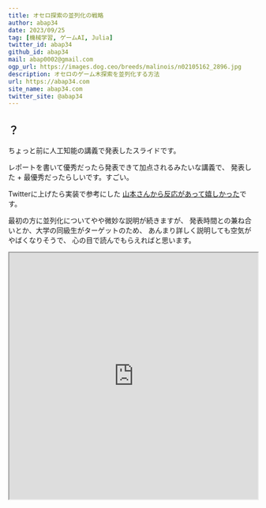 ```yaml
---
title: オセロ探索の並列化の戦略
author: abap34
date: 2023/09/25
tag: [機械学習, ゲームAI, Julia]
twitter_id: abap34
github_id: abap34
mail: abap0002@gmail.com
ogp_url: https://images.dog.ceo/breeds/malinois/n02105162_2896.jpg
description: オセロのゲーム木探索を並列化する方法
url: https://abap34.com
site_name: abap34.com
twitter_site: @abap34
---
```


## ？

ちょっと前に人工知能の講義で発表したスライドです。

レポートを書いて優秀だったら発表できて加点されるみたいな講義で、
発表した + 最優秀だったらしいです。すごい。

Twitterに上げたら実装で参考にした
[山本さんから反応があって嬉しかった](https://twitter.com/issei_y/status/1686367844123209729)です。


最初の方に並列化についてやや微妙な説明が続きますが、
発表時間との兼ね合いとか、大学の同級生がターゲットのため、
あんまり詳しく説明しても空気がやばくなりそうで、
心の目で読んでもらえればと思います。


<iframe src="https://drive.google.com/viewerng/viewer?embedded=true&url=https://raw.githubusercontent.com/abap34/ParallelOthello.jl/main/slide.pdf" width="100%" height="500px"></iframe>








